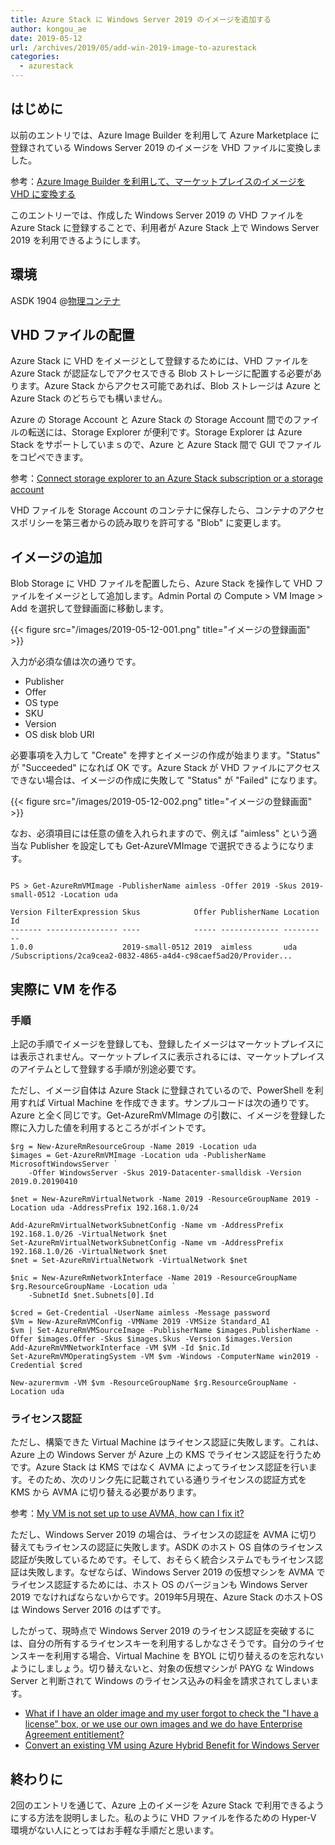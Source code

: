 ```yaml
---
title: Azure Stack に Windows Server 2019 のイメージを追加する
author: kongou_ae
date: 2019-05-12
url: /archives/2019/05/add-win-2019-image-to-azurestack
categories:
  - azurestack
---
```


## はじめに

以前のエントリでは、Azure Image Builder を利用して Azure Marketplace に登録されている Windows Server 2019 のイメージを VHD ファイルに変換しました。

参考：[Azure Image Builder を利用して、マーケットプレイスのイメージを VHD に変換する](https://aimless.jp/blog/archives/2019/05/convert-marketplace-image-to-vhd/)

このエントリーでは、作成した Windows Server 2019 の VHD ファイルを Azure Stack に登録することで、利用者が Azure Stack 上で Windows Server 2019 を利用できるようにします。

## 環境

ASDK 1904 @[物理コンテナ](https://thinkit.co.jp/article/13243)

## VHD ファイルの配置

Azure Stack に VHD をイメージとして登録するためには、VHD ファイルを Azure Stack が認証なしでアクセスできる Blob ストレージに配置する必要があります。Azure Stack からアクセス可能であれば、Blob ストレージは Azure と Azure Stack のどちらでも構いません。

Azure の Storage Account と Azure Stack の Storage Account 間でのファイルの転送には、Storage Explorer が便利です。Storage Explorer は Azure Stack をサポートしていまｓので、Azure と Azure Stack 間で GUI でファイルをコピペできます。

参考：[Connect storage explorer to an Azure Stack subscription or a storage account](https://docs.microsoft.com/en-us/azure-stack/user/azure-stack-storage-connect-se)

VHD ファイルを Storage Account のコンテナに保存したら、コンテナのアクセスポリシーを第三者からの読み取りを許可する "Blob" に変更します。

## イメージの追加

Blob Storage に VHD ファイルを配置したら、Azure Stack を操作して VHD ファイルをイメージとして追加します。Admin Portal の Compute > VM Image > Add を選択して登録画面に移動します。

{{< figure src="/images/2019-05-12-001.png" title="イメージの登録画面" >}}

入力が必須な値は次の通りです。

- Publisher
- Offer
- OS type
- SKU
- Version
- OS disk blob URI

必要事項を入力して "Create" を押すとイメージの作成が始まります。"Status" が "Succeeded" になれば OK です。Azure Stack が VHD ファイルにアクセスできない場合は、イメージの作成に失敗して "Status" が "Failed" になります。 

{{< figure src="/images/2019-05-12-002.png" title="イメージの登録画面" >}}

なお、必須項目には任意の値を入れられますので、例えば "aimless" という適当な Publisher を設定しても Get-AzureVMImage で選択できるようになります。

```

PS > Get-AzureRmVMImage -PublisherName aimless -Offer 2019 -Skus 2019-small-0512 -Location uda

Version FilterExpression Skus            Offer PublisherName Location Id                                                             
------- ---------------- ----            ----- ------------- -------- --                                                             
1.0.0                    2019-small-0512 2019  aimless       uda      /Subscriptions/2ca9cea2-0832-4865-a4d4-c98caef5ad20/Provider...
```

## 実際に VM を作る

### 手順

上記の手順でイメージを登録しても、登録したイメージはマーケットプレイスには表示されません。マーケットプレイスに表示されるには、マーケットプレイスのアイテムとして登録する手順が別途必要です。

ただし、イメージ自体は Azure Stack に登録されているので、PowerShell を利用すれば Virtual Machine を作成できます。サンプルコードは次の通りです。Azure と全く同じです。Get-AzureRmVMImage の引数に、イメージを登録した際に入力した値を利用するところがポイントです。

```
$rg = New-AzureRmResourceGroup -Name 2019 -Location uda
$images = Get-AzureRmVMImage -Location uda -PublisherName MicrosoftWindowsServer `
    -Offer WindowsServer -Skus 2019-Datacenter-smalldisk -Version 2019.0.20190410

$net = New-AzureRmVirtualNetwork -Name 2019 -ResourceGroupName 2019 -Location uda -AddressPrefix 192.168.1.0/24

Add-AzureRmVirtualNetworkSubnetConfig -Name vm -AddressPrefix 192.168.1.0/26 -VirtualNetwork $net
Set-AzureRmVirtualNetworkSubnetConfig -Name vm -AddressPrefix 192.168.1.0/26 -VirtualNetwork $net
$net = Set-AzureRmVirtualNetwork -VirtualNetwork $net

$nic = New-AzureRmNetworkInterface -Name 2019 -ResourceGroupName $rg.ResourceGroupName -Location uda `
    -SubnetId $net.Subnets[0].Id

$cred = Get-Credential -UserName aimless -Message password
$Vm = New-AzureRmVMConfig -VMName 2019 -VMSize Standard_A1
$vm | Set-AzureRmVMSourceImage -PublisherName $images.PublisherName -Offer $images.Offer -Skus $images.Skus -Version $images.Version
Add-AzureRmVMNetworkInterface -VM $VM -Id $nic.Id
Set-AzureRmVMOperatingSystem -VM $vm -Windows -ComputerName win2019 -Credential $cred

New-azurermvm -VM $vm -ResourceGroupName $rg.ResourceGroupName -Location uda
```

### ライセンス認証

ただし、構築できた Virtual Machine はライセンス認証に失敗します。これは、Azure 上の Windows Server が Azure 上の KMS でライセンス認証を行うためです。Azure Stack は KMS ではなく AVMA によってライセンス認証を行います。そのため、次のリンク先に記載されている通りライセンスの認証方式を KMS から AVMA に切り替える必要があります。

参考：[My VM is not set up to use AVMA, how can I fix it?](https://docs.microsoft.com/en-us/azure-stack/operator/azure-stack-windows-server-faq#my-vm-is-not-set-up-to-use-avma-how-can-i-fix-it)

ただし、Windows Server 2019 の場合は、ライセンスの認証を AVMA に切り替えてもライセンスの認証に失敗します。ASDK のホスト OS 自体のライセンス認証が失敗しているためです。そして、おそらく統合システムでもライセンス認証は失敗します。なぜならば、Windows Server 2019 の仮想マシンを AVMA でライセンス認証するためには、ホスト OS のバージョンも Windows Server 2019 でなければならないからです。2019年5月現在、Azure Stack のホストOS は Windows Server 2016 のはずです。

したがって、現時点で Windows Server 2019 のライセンス認証を突破するには、自分の所有するライセンスキーを利用するしかなさそうです。自分のライセンスキーを利用する場合、Virtual Machine を BYOL に切り替えるのを忘れないようにしましょう。切り替えないと、対象の仮想マシンが PAYG な Windows Server と判断されて Windows のライセンス込みの料金を請求されてしまいます。

- [What if I have an older image and my user forgot to check the "I have a license" box, or we use our own images and we do have Enterprise Agreement entitlement?](https://docs.microsoft.com/en-us/azure-stack/operator/azure-stack-windows-server-faq#what-if-i-have-an-older-image-and-my-user-forgot-to-check-the-i-have-a-license-box-or-we-use-our-own-images-and-we-do-have-enterprise-agreement-entitlement)
- [Convert an existing VM using Azure Hybrid Benefit for Windows Server
](https://docs.microsoft.com/en-us/azure/virtual-machines/windows/hybrid-use-benefit-licensing#convert-an-existing-vm-using-azure-hybrid-benefit-for-windows-server)

## 終わりに

2回のエントリを通じて、Azure 上のイメージを Azure Stack で利用できるようにする方法を説明しました。私のように VHD ファイルを作るための Hyper-V 環境がない人にとってはお手軽な手順だと思います。
